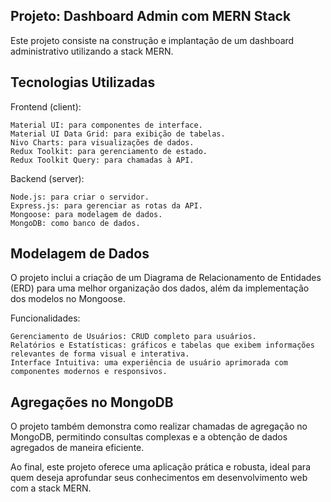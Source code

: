 ## Projeto: Dashboard Admin com MERN Stack ##

Este projeto consiste na construção e implantação de um dashboard administrativo utilizando a stack MERN.

## Tecnologias Utilizadas ##

Frontend (client):

    Material UI: para componentes de interface.
    Material UI Data Grid: para exibição de tabelas.
    Nivo Charts: para visualizações de dados.
    Redux Toolkit: para gerenciamento de estado.
    Redux Toolkit Query: para chamadas à API.

Backend (server):

    Node.js: para criar o servidor.
    Express.js: para gerenciar as rotas da API.
    Mongoose: para modelagem de dados.
    MongoDB: como banco de dados.

## Modelagem de Dados ##

O projeto inclui a criação de um Diagrama de Relacionamento de Entidades (ERD) para uma melhor organização dos dados, além da implementação dos modelos no Mongoose.

Funcionalidades:

    Gerenciamento de Usuários: CRUD completo para usuários.
    Relatórios e Estatísticas: gráficos e tabelas que exibem informações relevantes de forma visual e interativa.
    Interface Intuitiva: uma experiência de usuário aprimorada com componentes modernos e responsivos.

## Agregações no MongoDB ##

O projeto também demonstra como realizar chamadas de agregação no MongoDB, permitindo consultas complexas e a obtenção de dados agregados de maneira eficiente.

Ao final, este projeto oferece uma aplicação prática e robusta, ideal para quem deseja aprofundar seus conhecimentos em desenvolvimento web com a stack MERN.
